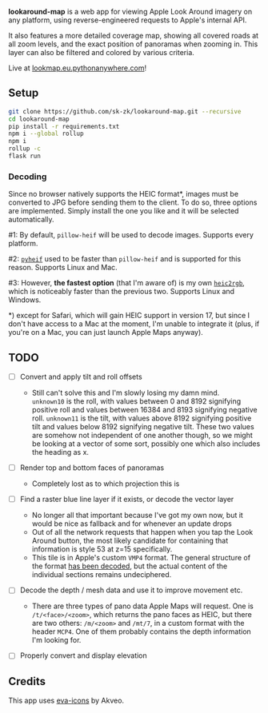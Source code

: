 **lookaround-map** is a web app for viewing Apple Look Around imagery on any platform, using reverse-engineered requests to Apple's internal API.

It also features a more detailed coverage map, showing all covered roads at all zoom levels, and the exact position of panoramas when zooming in. This layer can also be filtered and colored by various criteria.

Live at [lookmap.eu.pythonanywhere.com](https://lookmap.eu.pythonanywhere.com)!

## Setup
```sh
git clone https://github.com/sk-zk/lookaround-map.git --recursive
cd lookaround-map
pip install -r requirements.txt
npm i --global rollup
npm i
rollup -c
flask run
```

### Decoding
Since no browser natively supports the HEIC format\*, images must be converted to JPG before sending them to the client.
To do so, three options are implemented. Simply install the one you like and it will be selected automatically.

#1: By default, `pillow-heif` will be used to decode images. Supports every platform.

#2: [`pyheif`](https://github.com/carsales/pyheif) used to be faster than `pillow-heif` and is supported for this reason. Supports Linux and Mac.

#3: However, **the fastest option** (that I'm aware of) is my own [`heic2rgb`](https://github.com/sk-zk/heic2rgb/), which is noticeably faster than the previous two. Supports Linux and Windows.

\*) except for Safari, which will gain HEIC support in version 17, but since I don't have access to a Mac at the moment, I'm unable to integrate it (plus, if you're on a Mac, you can just launch Apple Maps anyway).

## TODO
- [ ] Convert and apply tilt and roll offsets
   - Still can't solve this and I'm slowly losing my damn mind.  
     `unknown10` is the roll, with values between 0 and 8192 signifying positive roll and values between 16384 and 8193 signifying negative roll. `unknown11` is the tilt, with values above 8192 signifying positive tilt and values below 8192 signifying negative tilt. These two values are somehow not independent of one another though, so we might be looking at a vector of some sort, possibly one which also includes the heading as x.
- [ ] Render top and bottom faces of panoramas
   - Completely lost as to which projection this is
- [ ] Find a raster blue line layer if it exists, or decode the vector layer
   - No longer all that important because I've got my own now, but it would be nice as fallback and for whenever an update drops
   - Out of all the network requests that happen when you tap the Look Around button, the most likely candidate
     for containing that information is style 53 at z=15 specifically.  
   - This tile is in Apple's custom `VMP4` format. The general structure of the format [has been decoded](https://github.com/19h/vmp4-dump),
     but the actual content of the individual sections remains undeciphered. 
- [ ] Decode the depth / mesh data and use it to improve movement etc.
   - There are three types of pano data Apple Maps will request. One is `/t/<face>/<zoom>`, which returns the pano faces as HEIC, but there are two others: `/m/<zoom>` and `/mt/7`, in a custom format with the header `MCP4`. One of them probably contains the depth information I'm looking for.
- [ ] Properly convert and display elevation


## Credits
This app uses [eva-icons](https://github.com/akveo/eva-icons) by Akveo.
